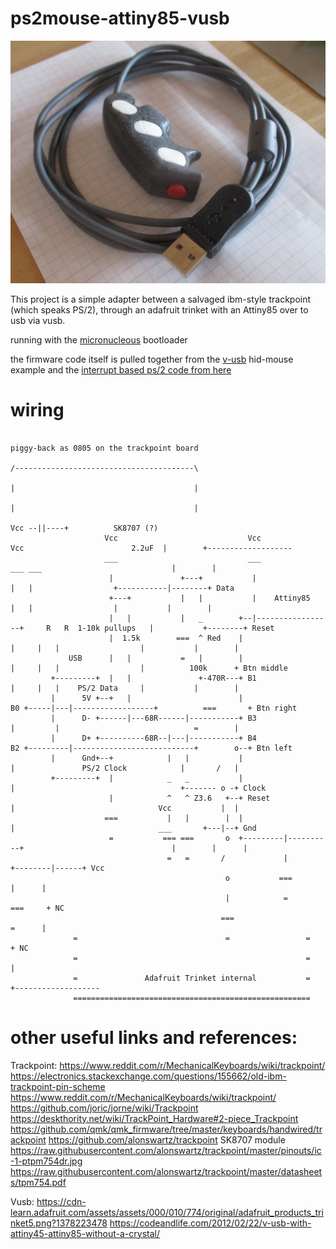 # ps2mouse-attiny85-vusb

![MK1](./pictures/IMG_2135.JPG)

This project is a simple adapter between a salvaged ibm-style trackpoint (which speaks PS/2), through an adafruit trinket with an Attiny85 over to usb via vusb.

running with the [micronucleous](https://github.com/micronucleus/micronucleus.git) bootloader

the firmware code itself is pulled together from the [v-usb](https://github.com/obdev/v-usb.git) hid-mouse example 
and the [interrupt based ps/2 code from here](https://github.com/trol73/avr-mouse-ps2-to-serial)



# wiring
```
                                                                           piggy-back as 0805 on the trackpoint board
                                                                           /----------------------------------------\
                                                                           |                                        |
                                                                           |                                        |
                                                                                                     Vcc --||----+          SK8707 (?)
                     Vcc                             Vcc                       Vcc                        2.2uF  |        +-------------------
                     ___                             ___                     ___ ___                             |        |
                      |               +---+           |                       |   |                  +-----------|--------+ Data
                      +---+           |   |           |    Attiny85           |   |                  |           |        |
                      |   |           |   _        +--|-----------------+     R   R  1-10k pullups   |           +--------+ Reset
                      |  1.5k        ===  ^ Red    |                    |     |   |                  |           |        |
             USB      |   |           =   |        |                    |     |   |                  |          100k      + Btn middle
         +---------+  |   |               +-470R---+ B1                 |     |   |    PS/2 Data     |           |        |
         |      5V +--+   |                        |                 B0 +-----|---|------------------+          ===       + Btn right
         |      D- +------|---68R------|-----------+ B3                 |         |                              =        |
         |      D+ +----------68R--|---|-----------+ B4              B2 +---------|---------------------------+        o--+ Btn left
         |      Gnd+--+            |   |           |                    |               PS/2 Clock            |       /   |
         +---------+  |            _   _           |                    |                                     +------- o -+ Clock
                      |            ^   ^ Z3.6   +--+ Reset              |                                Vcc           |  |
                     ===           |   |        |  |                    |                                ___       +---|--+ Gnd
                      =           === ===       o  +---------|----------+                                 |        |      |
                                   =   =       /             |                                            +--------|------+ Vcc
                                                o           ===                                                    |      |
                                                |            =                                                    ===     + NC
                                               ===                                                                 =      |
              =                                 =                 =                                                       + NC
              =                                                   =                                                       |
              =               Adafruit Trinket internal           =                                                       +-------------------
              =====================================================

```


# other useful links and references:

Trackpoint:
  https://www.reddit.com/r/MechanicalKeyboards/wiki/trackpoint/
  https://electronics.stackexchange.com/questions/155662/old-ibm-trackpoint-pin-scheme
  https://www.reddit.com/r/MechanicalKeyboards/wiki/trackpoint/
  https://github.com/joric/jorne/wiki/Trackpoint
  https://deskthority.net/wiki/TrackPoint_Hardware#2-piece_Trackpoint
  https://github.com/qmk/qmk_firmware/tree/master/keyboards/handwired/trackpoint
  https://github.com/alonswartz/trackpoint
    SK8707 module
    https://raw.githubusercontent.com/alonswartz/trackpoint/master/pinouts/ic-1-ptpm754dr.jpg
    https://raw.githubusercontent.com/alonswartz/trackpoint/master/datasheets/tpm754.pdf

Vusb:
  https://cdn-learn.adafruit.com/assets/assets/000/010/774/original/adafruit_products_trinket5.png?1378223478
  https://codeandlife.com/2012/02/22/v-usb-with-attiny45-attiny85-without-a-crystal/

